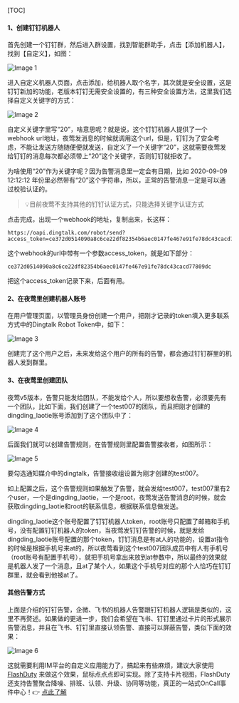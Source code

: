 [TOC]

#### 1、创建钉钉机器人

首先创建一个钉钉群，然后进入群设置，找到智能群助手，点击【添加机器人】，找到【自定义】，如图：

![Image 1](https://flashcat.cloud/images/docs/n9e/dingtalk.png)

进入自定义机器人页面，点击添加，给机器人取个名字，其次就是安全设置，这是钉钉新加的功能，老版本钉钉无需安全设置的，有三种安全设置方法，这里我们选择自定义关键字的方式：

![Image 2](https://flashcat.cloud/images/docs/n9e/dingtalk-robot-configuration.png)

自定义关键字里写“20”，啥意思呢？就是说，这个钉钉机器人提供了一个webhook url地址，夜莺发消息的时候就调用这个url，但是，钉钉为了安全考虑，不能让发送方随随便便就发送，自定义了一个关键字“20”，这就需要夜莺发给钉钉的消息每次都必须带上“20”这个关键字，否则钉钉就拒收了。

为啥使用“20”作为关键字呢？因为告警消息里一定会有日期，比如 2020-09-09 12:12:12 年份里必然带有“20”这个字符串，所以，正常的告警消息一定是可以通过校验认证的。

> 💡目前夜莺不支持其他的钉钉认证方式，只能选择关键字认证方式

点击完成，出现一个webhook的地址，复制出来，长这样：

    https://oapi.dingtalk.com/robot/send?access_token=ce372d0514090a8c6ce22df82354b6aec0147fe467e91fe78dc43cacd77809dc


这个webhook的url中带有一个参数access\_token，就是如下部分：

    ce372d0514090a8c6ce22df82354b6aec0147fe467e91fe78dc43cacd77809dc


把这个access\_token记录下来，后面有用。

#### 2、在夜莺里创建机器人账号

在用户管理页面，以管理员身份创建一个用户，把刚才记录的token填入更多联系方式中的Dingtalk Robot Token中，如下：

![Image 3](https://flashcat.cloud/images/docs/n9e/dingtalk-robot-create-user.png)

创建完了这个用户之后，未来发给这个用户的所有的告警，都会通过钉钉群里的机器人发到群里。

#### 3、在夜莺里创建团队

夜莺v5版本，告警只能发给团队，不能发给个人，所以要想收告警，必须要先有一个团队，比如下面，我们创建了一个test007的团队，而且把刚才创建的dingding\_laotie账号添加到了这个团队中了：

![Image 4](https://flashcat.cloud/images/docs/n9e/dingtalk-robot-create-team.png)

后面我们就可以创建告警规则，在告警规则里配置告警接收者，如图所示：

![Image 5](https://flashcat.cloud/images/docs/n9e/dingtalk-robot-rule-configuration.png)

要勾选通知媒介中的dingtalk，告警接收组设置为刚才创建的test007。

如上配置之后，这个告警规则如果触发了告警，就会发给test007，test007里有2个user，一个是dingding\_laotie，一个是root，夜莺发送告警消息的时候，就会获取dingding\_laotie和root的联系信息，根据联系信息做发送。

dingding\_laotie这个账号配置了钉钉机器人token，root账号只配置了邮箱和手机号，没有配置钉钉机器人的token，当夜莺发钉钉告警的时候，就是发给dingding\_laotie账号配置的那个token，钉钉消息是有at人的功能的，设置at指令的时候是根据手机号来at的，所以夜莺看到这个test007团队成员中有人有手机号（root账号有配置手机号），就把手机号拿出来放到at参数中，所以最终的效果就是机器人发了一个消息，且at了某个人，如果这个手机号对应的那个人恰巧在钉钉群里，就会看到他被at了。

#### 其他告警方式

上面是介绍的钉钉告警，企微、飞书的机器人告警跟钉钉机器人逻辑是类似的，这里不再赘述。如果做的更进一步，我们会希望在飞书、钉钉里通过卡片的形式展示告警消息，并且在飞书、钉钉里直接认领告警、直接可以屏蔽告警，类似下面的效果：

![Image 6](https://download.flashcat.cloud/flashduty/dingtalk-card.png)

这就需要利用IM平台的自定义应用能力了，搞起来有些麻烦，建议大家使用 [FlashDuty](https://flashcat.cloud/blog/flashduty-intro/) 来做这个效果，鼠标点点点即可实现。除了支持卡片视图，FlashDuty还支持告警聚合降噪、排班、认领、升级、协同等功能，真正的一站式OnCall事件中心！👉 [点此了解](https://flashcat.cloud/blog/flashduty-intro/)
